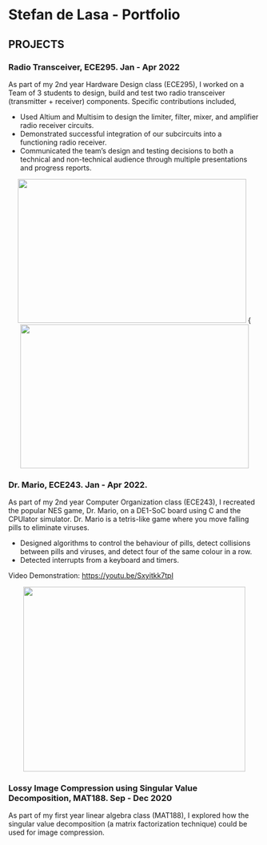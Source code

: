 # Stefan de Lasa - Portfolio

## PROJECTS
### Radio Transceiver, ECE295. Jan - Apr 2022 
As part of my 2nd year Hardware Design class (ECE295), I worked on a Team of 3 students to design, build and test two radio transceiver (transmitter + receiver) components. Specific contributions included,

- Used Altium and Multisim to design the limiter, filter, mixer, and amplifier radio receiver circuits.
- Demonstrated successful integration of our subcircuits into a functioning radio receiver.
- Communicated the team’s design and testing decisions to both a technical and non-technical audience through multiple presentations and progress reports.

<p align="center">
<img src="https://user-images.githubusercontent.com/96326431/189790958-b503a821-d3ad-4d4a-8e94-7d64e3628d42.jpg" width="457" height="288" /> {<img src="https://user-images.githubusercontent.com/96326431/189790953-57688363-f331-47d0-ac92-7651c610a7ee.jpg" width="457" height="288" />
</p>

### Dr. Mario, ECE243. Jan - Apr 2022.
As part of my 2nd year Computer Organization class (ECE243), I recreated the popular NES game, Dr. Mario, on a DE1-SoC board using C and the CPUlator simulator. Dr. Mario is a tetris-like game where you move falling pills to eliminate viruses.

- Designed algorithms to control the behaviour of pills, detect collisions between pills and viruses, and detect four of the same colour in a row.
- Detected interrupts from a keyboard and timers.

Video Demonstration: https://youtu.be/Sxyitkk7tpI

<p align="center">
<img src="https://user-images.githubusercontent.com/96326431/189794306-5b310984-3020-41c9-9ac5-522112176fda.png" width="444" height="370" align="center" /> 
</p>

### Lossy Image Compression using Singular Value Decomposition, MAT188. Sep - Dec 2020 
As part of my first year linear algebra class (MAT188), I explored how the singular value decomposition (a matrix factorization technique) could be used for image compression. 
 
 
